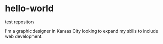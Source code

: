 # hello-world
test repository

I'm a graphic designer in Kansas City looking to expand my skills to include web development.
